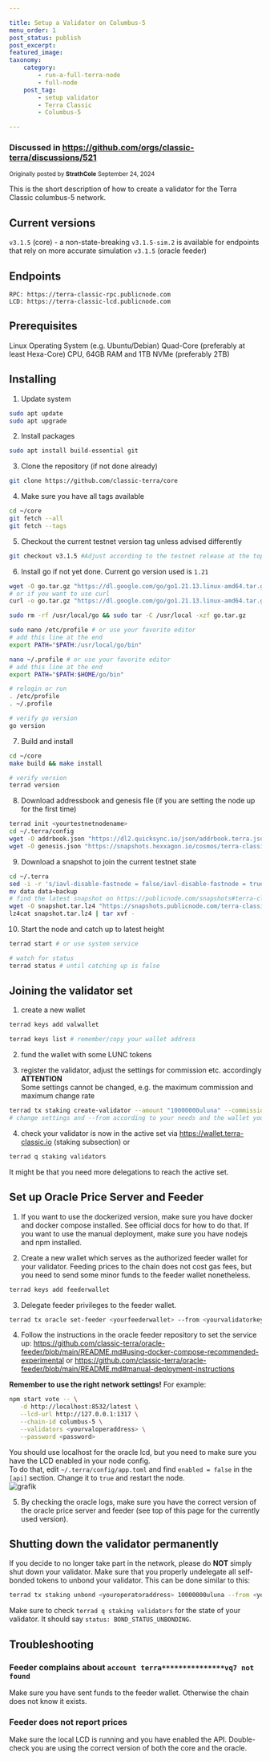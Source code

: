 ```yaml
---

title: Setup a Validator on Columbus-5
menu_order: 1
post_status: publish
post_excerpt: 
featured_image: 
taxonomy:
    category:
        - run-a-full-terra-node
        - full-node
    post_tag:
        - setup validator
        - Terra Classic
        - Columbus-5

---
```



### Discussed in https://github.com/orgs/classic-terra/discussions/521

<div type='discussions-op-text'>

<sup>Originally posted by **StrathCole** September 24, 2024</sup>

This is the short description of how to create a validator for the Terra Classic columbus-5 network.

## Current versions
`v3.1.5` (core)  - a non-state-breaking `v3.1.5-sim.2` is available for endpoints that rely on more accurate simulation
`v3.1.5` (oracle feeder)

## Endpoints
`RPC: https://terra-classic-rpc.publicnode.com`  
`LCD: https://terra-classic-lcd.publicnode.com`  

## Prerequisites
Linux Operating System (e.g. Ubuntu/Debian)
Quad-Core (preferably at least Hexa-Core) CPU, 64GB RAM and 1TB NVMe (preferably 2TB)

## Installing

1. Update system  
```bash
sudo apt update
sudo apt upgrade
```

2. Install packages
```bash
sudo apt install build-essential git
```

3. Clone the repository (if not done already)
```bash
git clone https://github.com/classic-terra/core
```

4. Make sure you have all tags available
```bash
cd ~/core
git fetch --all
git fetch --tags
```

5. Checkout the current testnet version tag unless advised differently
```bash
git checkout v3.1.5 #Adjust according to the testnet release at the top of this page
```

6. Install go if not yet done. Current go version used is `1.21`
```bash
wget -O go.tar.gz "https://dl.google.com/go/go1.21.13.linux-amd64.tar.gz"
# or if you want to use curl
curl -o go.tar.gz "https://dl.google.com/go/go1.21.13.linux-amd64.tar.gz"

sudo rm -rf /usr/local/go && sudo tar -C /usr/local -xzf go.tar.gz

sudo nano /etc/profile # or use your favorite editor
# add this line at the end
export PATH="$PATH:/usr/local/go/bin"

nano ~/.profile # or use your favorite editor
# add this line at the end
export PATH="$PATH:$HOME/go/bin"

# relogin or run
. /etc/profile
. ~/.profile

# verify go version
go version
```

7. Build and install
```bash
cd ~/core
make build && make install

# verify version
terrad version
```

8. Download addressbook and genesis file (if you are setting the node up for the first time)
```bash
terrad init <yourtestnetnodename>
cd ~/.terra/config
wget -O addrbook.json "https://dl2.quicksync.io/json/addrbook.terra.json" # or use curl
wget -O genesis.json "https://snapshots.hexxagon.io/cosmos/terra-classic/columbus-5/genesis.json" # or use curl
```

9. Download a snapshot to join the current testnet state
```bash
cd ~/.terra
sed -i -r 's/iavl-disable-fastnode = false/iavl-disable-fastnode = true/' config/app.toml
mv data data~backup
# find the latest snapshot on https://publicnode.com/snapshots#terra-classic and use that in the command below
wget -O snapshot.tar.lz4 "https://snapshots.publicnode.com/terra-classic-pruned-19928974-19928984.tar.lz4" # or use curl
lz4cat snapshot.tar.lz4 | tar xvf -
```

10. Start the node and catch up to latest height
```bash
terrad start # or use system service

# watch for status
terrad status # until catching up is false
```

## Joining the validator set

1. create a new wallet
```bash
terrad keys add valwallet

terrad keys list # remember/copy your wallet address
```

2. fund the wallet with some LUNC tokens

3. register the validator, adjust the settings for commission etc. accordingly  
**ATTENTION**  
Some settings cannot be changed, e.g. the maximum commission and maximum change rate

```bash
terrad tx staking create-validator --amount "10000000uluna" --commission-max-change-rate "0.01" --commission-max-rate "0.2" --commission-rate "0.1" --min-self-delegation 1 --pubkey $(terrad tendermint show-validator) --moniker myvalidator  --chain-id columbus-5 --gas auto --gas-prices 28.325uluna --gas-adjustment 2.5 --from valwallet
# change settings and --from according to your needs and the wallet you created in step 1.
```

4. check your validator is now in the active set via https://wallet.terra-classic.io (staking subsection) or
```bash
terrad q staking validators
```
It might be that you need more delegations to reach the active set.

## Set up Oracle Price Server and Feeder

1. If you want to use the dockerized version, make sure you have docker and docker compose installed. See official docs for how to do that. If you want to use the manual deployment, make sure you have nodejs and npm installed.

2. Create a new wallet which serves as the authorized feeder wallet for your validator. Feeding prices to the chain does not cost gas fees, but you need to send some minor funds to the feeder wallet nonetheless.

```bash
terrad keys add feederwallet
```

3. Delegate feeder privileges to the feeder wallet.

```bash
terrad tx oracle set-feeder <yourfeederwallet> --from <yourvalidatorkey> --chain-id columbus-5 --gas auto --gas-prices 28.325uluna --gas-adjustment 2
```

4. Follow the instructions in the oracle feeder repository to set the service up:
https://github.com/classic-terra/oracle-feeder/blob/main/README.md#using-docker-compose-recommended-experimental
or
https://github.com/classic-terra/oracle-feeder/blob/main/README.md#manual-deployment-instructions

**Remember to use the right network settings!** For example:
```bash
npm start vote -- \
   -d http://localhost:8532/latest \
   --lcd-url http://127.0.0.1:1317 \
   --chain-id columbus-5 \
   --validators <yourvaloperaddress> \
   --password <password>
```
You should use localhost for the oracle lcd, but you need to make sure you have the LCD enabled in your node config.  
To do that, edit `~/.terra/config/app.toml` and find `enabled = false` in the `[api]` section. Change it to `true` and restart the node.  
![grafik](https://github.com/user-attachments/assets/48b765af-151c-4245-ac51-6a69d18b65cb)

5. By checking the oracle logs, make sure you have the correct version of the oracle price server and feeder (see top of this page for the currently used version).

## Shutting down the validator permanently

If you decide to no longer take part in the network, please do **NOT** simply shut down your validator. Make sure that you properly undelegate all self-bonded tokens to unbond your validator. This can be done similar to this:

```bash
terrad tx staking unbond <youroperatoraddress> 10000000uluna --from <yourvalidatorkey> --chain-id columbus-5 --gas auto --gas-prices 28.325uluna --gas-adjustment 2
```

Make sure to check `terrad q staking validators` for the state of your validator. It should say `status: BOND_STATUS_UNBONDING`.

## Troubleshooting

### Feeder complains about `account terra***************vq7 not found`
Make sure you have sent funds to the feeder wallet. Otherwise the chain does not know it exists.

### Feeder does not report prices
Make sure the local LCD is running and you have enabled the API. Double-check you are using the correct version of both the core and the oracle.</div>
